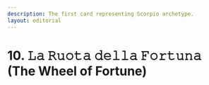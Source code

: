 ```yaml
---
description: The first card representing Scorpio archetype.
layout: editorial
---
```


# 10. 𝙻𝚊 𝚁𝚞𝚘𝚝𝚊 𝚍𝚎𝚕𝚕𝚊 𝙵𝚘𝚛𝚝𝚞𝚗𝚊 (The Wheel of Fortune)

